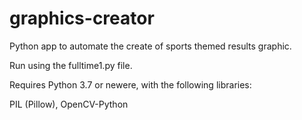 # graphics-creator
Python app to automate the create of sports themed results graphic.

Run using the fulltime1.py file.

Requires Python 3.7 or newere, with the following libraries:

PIL (Pillow), OpenCV-Python
